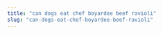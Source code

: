 ```yaml
---
title: "can dogs eat chef boyardee beef ravioli"
slug: "can-dogs-eat-chef-boyardee-beef-ravioli"
---
```


